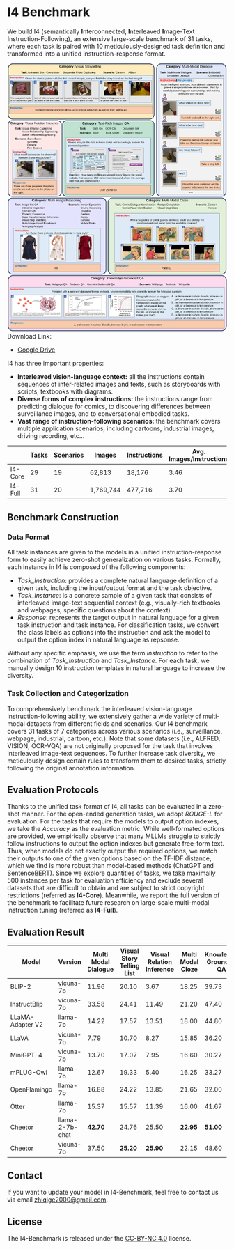 # I4 Benchmark
We build I4 (semantically **I**nterconnected, **I**nterleaved **I**mage-Text **I**nstruction-Following), an extensive large-scale benchmark of 31 tasks, where each task is paired with 10 meticulously-designed task definition and transformed into a unified instruction-response format. 

![example](./demo.svg)
Download Link:
- [Google Drive](https://drive.google.com/drive/folders/1x3O7brcJi4XJS2c6LLUpG5Xx0mg1WkRG?usp=drive_link)

I4 has three important properties: 

- **Interleaved vision-language context:** all the instructions contain sequences of inter-related images and texts, such as storyboards with scripts, textbooks with diagrams. 
- **Diverse forms of complex instructions:** the instructions range from predicting dialogue for comics, to discovering differences between surveillance images, and to conversational embodied tasks. 
- **Vast range of instruction-following scenarios:** the benchmark covers multiple application scenarios, including cartoons, industrial images, driving recording, etc...

|         | Tasks | Scenarios | Images | Instructions | Avg. Images/Instructions | Avg. Words/Instruction |
| ------- | ----- | --------- | ------ | ------------ | ------------------------ | ---------------------- |
| I4-Core | 29    | 19        | 62,813 | 18,176        | 3.46                     | 92.69                     |
| I4-Full | 31    | 20        | 1,769,744 |  477,716 | 3.70 | 97.58 |

## Benchmark Construction

### Data Format
All task instances are given to the models in a unified instruction-response form to easily achieve zero-shot generalization on various tasks. Formally, each instance in I4 is composed of the following components:
- *Task_Instruction*: provides a complete natural language definition of a given task, including the input/output format and the task objective.
- *Task_Instance*: is a concrete sample of a given task that consists of interleaved image-text sequential context (e.g., visually-rich textbooks and webpages, specific questions about the context).
- *Response*: represents the target output in natural language for a given task instruction and task instance. For classification tasks, we convert the class labels as options into the instruction and ask the model to output the option index in natural language as repsonse.

Without any specific emphasis, we use the term *instruction* to refer to the combination of *Task_Instruction* and *Task_Instance*. For each task, we manually design 10 instruction templates in natural language to increase the diversity.

### Task Collection and Categorization
To comprehensively benchmark the interleaved vision-language instruction-following ability, we extensively gather a wide variety of multi-modal datasets from different fields and scenarios. Our I4 benchmark covers 31 tasks of 7 categories across various scenarios (i.e., surveillance, webpage, industrial, cartoon, etc.). Note that some datasets (i.e., ALFRED, VISION, OCR-VQA) are not originally proposed for the task that involves interleaved image-text sequences. To further increase task diversity, we meticulously design certain rules to transform them to desired tasks, strictly following the original annotation information.

## Evaluation Protocols
Thanks to the unified task format of I4, all tasks can be evaluated in a zero-shot manner. For the open-ended generation tasks, we adopt *ROUGE-L* for evaluation. For the tasks that require the models to output option indexes, we take the *Accuracy* as the evaluation metric. While well-formated options are provided, we empirically observe that many MLLMs struggle to strictly follow instructions to output the option indexes but generate free-form text. Thus, when models do not exactly output the required options, we match their outputs to one of the given options based on the TF-IDF distance, which we find is more robust than model-based methods (ChatGPT and SentenceBERT).
Since we explore quantities of tasks, we take maximally 500 instances per task for evaluation efficiency and exclude several datasets that are difficult to obtain and are subject to strict copyright restrictions (referred as **I4-Core**). Meanwhile, we report the full version of the benchmark to facilitate future research on large-scale multi-modal instruction tuning (referred as **I4-Full**). 

## Evaluation Result

| Model            | Version         | Multi Modal Dialogue | Visual Story Telling List | Visual Relation Inference | Multi Modal Cloze | Knowledge Grounded QA | Text Rich Images QA | Multi Image Reasoning |
| ---------------- | --------------- | -------------------- | ------------------------- | ------------------------- | ----------------- | --------------------- | ------------------- | --------------------- |
| BLIP-2           | vicuna-7b        | 11.96                | 20.10                     | 3.67                      | 18.25             | 39.73                 | 30.53               | 39.53                 |
| InstructBlip     | vicuna-7b       | 33.58                | 24.41                    | 11.49                    | 21.20             | 47.40                 | 44.40            | 48.55                 |
| LLaMA-Adapter V2 | llama-7b        | 14.22                | 17.57                    | 13.51                     | 18.00             | 44.80                 | 32.00               | 44.03                 |
| LLaVA            | vicuna-7b       | 7.79                 | 10.70                   | 8.27                      | 15.85             | 36.20                 | 28.33               | 41.53                 |
| MiniGPT-4        | vicuna-7b       | 13.70                | 17.07                     | 7.95                      | 16.60             | 30.27                 | 26.40               | 43.50                 |
| mPLUG-Owl        | llama-7b        | 12.67                | 19.33                     | 5.40                      | 16.25             | 33.27                 | 32.47               | 42.50                 |
| OpenFlamingo     | llama-7b        | 16.88                | 24.22                    | 13.85                     | 21.65             | 32.00                 | 30.60               | 41.63                 |
| Otter            | llama-7b        | 15.37                | 15.57                     | 11.39                     | 16.00             | 41.67                 | 27.73               | 43.85                |
| Cheetor          | llama-2-7b-chat | **42.70**            | 24.76                   | 25.50                     | **22.95**         | **51.00**             | **44.93**           | 48.68                 |
| Cheetor          | vicuna-7b       | 37.50                | **25.20**                 | **25.90**                 | 22.15           | 48.60                | **44.93**            | **50.28**           |

## Contact
If you want to update your model in I4-Benchmark, feel free to contact us via email zhiqige2000@gmail.com.

## License
The I4-Benchmark is released under the [CC-BY-NC 4.0](https://creativecommons.org/licenses/by-nc/4.0/legalcode) license.
